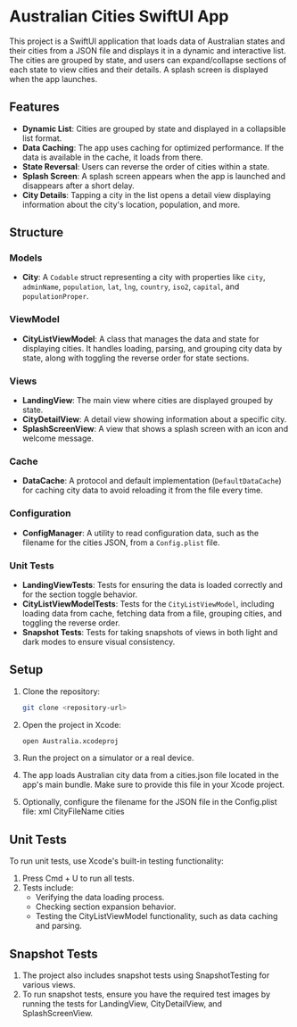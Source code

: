 # Australian Cities SwiftUI App

This project is a SwiftUI application that loads data of Australian states and their cities from a JSON file and displays it in a dynamic and interactive list. The cities are grouped by state, and users can expand/collapse sections of each state to view cities and their details. A splash screen is displayed when the app launches.

## Features
- **Dynamic List**: Cities are grouped by state and displayed in a collapsible list format.
- **Data Caching**: The app uses caching for optimized performance. If the data is available in the cache, it loads from there.
- **State Reversal**: Users can reverse the order of cities within a state.
- **Splash Screen**: A splash screen appears when the app is launched and disappears after a short delay.
- **City Details**: Tapping a city in the list opens a detail view displaying information about the city's location, population, and more.

## Structure

### Models
- **City**: A `Codable` struct representing a city with properties like `city`, `adminName`, `population`, `lat`, `lng`, `country`, `iso2`, `capital`, and `populationProper`.

### ViewModel
- **CityListViewModel**: A class that manages the data and state for displaying cities. It handles loading, parsing, and grouping city data by state, along with toggling the reverse order for state sections.

### Views
- **LandingView**: The main view where cities are displayed grouped by state.
- **CityDetailView**: A detail view showing information about a specific city.
- **SplashScreenView**: A view that shows a splash screen with an icon and welcome message.
  
### Cache
- **DataCache**: A protocol and default implementation (`DefaultDataCache`) for caching city data to avoid reloading it from the file every time.
  
### Configuration
- **ConfigManager**: A utility to read configuration data, such as the filename for the cities JSON, from a `Config.plist` file.

### Unit Tests
- **LandingViewTests**: Tests for ensuring the data is loaded correctly and for the section toggle behavior.
- **CityListViewModelTests**: Tests for the `CityListViewModel`, including loading data from cache, fetching data from a file, grouping cities, and toggling the reverse order.
- **Snapshot Tests**: Tests for taking snapshots of views in both light and dark modes to ensure visual consistency.

## Setup

1. Clone the repository:
   ```bash
   git clone <repository-url>
   
2. Open the project in Xcode:
   ```bash
   open Australia.xcodeproj

3. Run the project on a simulator or a real device.

4. The app loads Australian city data from a cities.json file located in the app's main bundle. Make sure to provide this file in your Xcode project.

5. Optionally, configure the filename for the JSON file in the Config.plist file:
   xml
      <key>CityFileName</key>
      <string>cities</string>

## Unit Tests
To run unit tests, use Xcode's built-in testing functionality:
1. Press Cmd + U to run all tests.
2. Tests include:
   - Verifying the data loading process.
   - Checking section expansion behavior.
   - Testing the CityListViewModel functionality, such as data caching and parsing.
     
## Snapshot Tests
1. The project also includes snapshot tests using SnapshotTesting for various views.
2. To run snapshot tests, ensure you have the required test images by running the tests for LandingView, CityDetailView, and SplashScreenView.
